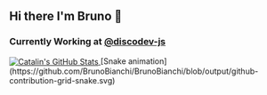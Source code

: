 ## Hi there I'm Bruno 👋
### Currently Working at [@discodev-js](https://github.com/discodev-js)

<a href="https://github.com/BrunoBianchi">
  <img align="center" src="https://github-readme-stats.vercel.app/api/top-langs?username=BrunoBianchi&show_icons=true&line_height=27&count_private=true&title_color=ffffff&text_color=c9cacc&icon_color=2bbc8a&bg_color=1d1f21" alt="Catalin's GitHub Stats" />
</a>
 [Snake animation](https://github.com/BrunoBianchi/BrunoBianchi/blob/output/github-contribution-grid-snake.svg)

